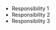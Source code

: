 <!-- Copyright (C) 2023  Kevin Sandom -->

* Responsibility 1
* Responsibility 2
* Responsibility 3
